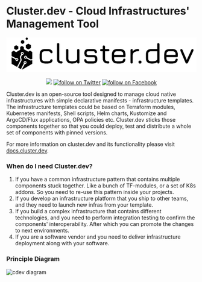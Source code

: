 # Cluster.dev - Cloud Infrastructures' Management Tool

<p align="center">
    <img src="https://raw.githubusercontent.com/shalb/cluster.dev/master/docs/images/cluster-dev-logo-site.png?sanitize=true"
        width="540">
</p>
<p align="center">
    <a href="https://join.slack.com/t/cluster-dev/shared_invite/zt-eg4q6jae-v0~zgrBLYTTXt~CjnjmprA" alt="Join Slack">
        <img src="https://img.shields.io/static/v1?label=SLACK&message=JOIN&color=4A154B&style=for-the-badge&logo=slack" /></a>
    <a href="https://twitter.com/intent/follow?screen_name=shalbcom">
        <img src="https://img.shields.io/static/v1?label=TWITTER&message=FOLLOW&color=1DA1F2&style=for-the-badge&logo=twitter"
            alt="follow on Twitter"></a>
    <a href="https://www.facebook.com/shalb/">
        <img src="https://img.shields.io/static/v1?label=FACEBOOK&message=FOLLOW&color=1877F2&style=for-the-badge&logo=facebook"
            alt="follow on Facebook"></a>


</p>

Cluster.dev is an open-source tool designed to manage cloud native infrastructures with simple declarative manifests - infrastructure templates. The infrastructure templates could be based on Terraform modules, Kubernetes manifests, Shell scripts, Helm charts, Kustomize and ArgoCD/Flux applications, OPA policies etc. Cluster.dev sticks those components together so that you could deploy, test and distribute a whole set of components with pinned versions.

For more information on cluster.dev and its functionality please visit [docs.cluster.dev](https://docs.cluster.dev/). 

### When do I need Cluster.dev?

1. If you have a common infrastructure pattern that contains multiple components stuck together.
   Like a bunch of TF-modules, or a set of K8s addons. So you need to re-use this pattern inside your projects.
2. If you develop an infrastructure platform that you ship to other teams, and they need to launch new infras from your template.
3. If you build a complex infrastructure that contains different technologies, and you need to perform integration testing to confirm the components' interoperability. After which you can promote the changes to next environments.
4. If you are a software vendor and you need to deliver infrastructure deployment along with your software.

### Principle Diagram

![cdev diagram](./docs/images/cdev-base-diagram.png)
